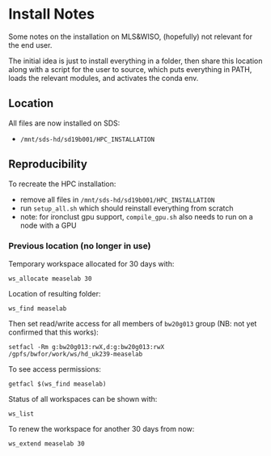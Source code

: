 # Install Notes

Some notes on the installation on MLS&WISO,
(hopefully) not relevant for the end user.

The initial idea is just to install everything in a folder,
then share this location along with a script for the user to source,
which puts everything in PATH, loads the relevant modules,
and activates the conda env.

## Location

All files are now installed on SDS:

- `/mnt/sds-hd/sd19b001/HPC_INSTALLATION`

## Reproducibility

To recreate the HPC installation:

- remove all files in `/mnt/sds-hd/sd19b001/HPC_INSTALLATION`
- run `setup_all.sh` which should reinstall everything from scratch
- note: for ironclust gpu support, `compile_gpu.sh` also needs to run on a node with a GPU

### Previous location (no longer in use)

Temporary workspace allocated for 30 days with:

```
ws_allocate measelab 30
```

Location of resulting folder:

```
ws_find measelab
```

Then set read/write access for all members of `bw20g013` group (NB: not yet confirmed that this works):

```
setfacl -Rm g:bw20g013:rwX,d:g:bw20g013:rwX /gpfs/bwfor/work/ws/hd_uk239-measelab

```

To see access permissions:

```
getfacl $(ws_find measelab)
```

Status of all workspaces can be shown with:

```
ws_list
```

To renew the workspace for another 30 days from now:

```
ws_extend measelab 30
```